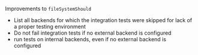 Improvements to `fileSystemShould`

- List all backends for which the integration tests were skipped for lack of a proper testing environment
- Do not fail integration tests if no external backend is configured
- run tests on internal backends, even if no external backend is configured